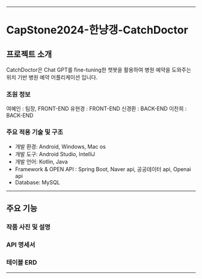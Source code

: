------------------------------------------
# CapStone2024-한냥갱-CatchDoctor

## 프로젝트 소개
CatchDoctor은 Chat GPT를 fine-tuning한 챗봇을 활용하여 병원 예약을 도와주는 위치 기반 병원 예약 어플리케이션 입니다.

### 조원 정보
여혜인 : 팀장, FRONT-END
유현경 : FRONT-END
신경환 : BACK-END
이찬희 : BACK-END

### 주요 적용 기술 및 구조
* 개발 환경: Android, Windows, Mac os
* 개발 도구: Android Studio, IntelliJ
* 개발 언어: Kotlin, Java
* Framework & OPEN API : Spring Boot, Naver api, 공공데이터 api, Openai api
* Database: MySQL
------------------------------------------
## 주요 기능


### 작품 사진 및 설명


### API 명세서 


### 테이블 ERD

------------------------------------------
